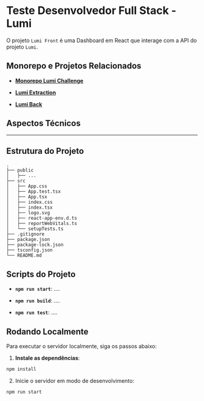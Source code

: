 # Teste Desenvolvedor Full Stack - Lumi

O projeto `Lumi Front` é uma Dashboard em React que interage com a API do projeto `Lumi`.

## **Monorepo e Projetos Relacionados**

- **[Monorepo Lumi Challenge](https://github.com/miguelsmuller/lumi-challenge)**
  
- **[Lumi Extraction](https://github.com/miguelsmuller/lumi-extraction)**

- **[Lumi Back](https://github.com/miguelsmuller/lumi-back)**

## **Aspectos Técnicos**

---


## **Estrutura do Projeto**
```
.
├── public
│   ├── ...
├── src
│   ├── App.css
│   ├── App.test.tsx
│   ├── App.tsx
│   ├── index.css
│   ├── index.tsx
│   ├── logo.svg
│   ├── react-app-env.d.ts
│   ├── reportWebVitals.ts
│   └── setupTests.ts
├── .gitignore
├── package.json
├── package-lock.json
├── tsconfig.json
└── README.md
```


## **Scripts do Projeto**

- **`npm run start`**: ....

- **`npm run build`**: ....

- **`npm run test`**: ....


## **Rodando Localmente**

Para executar o servidor localmente, siga os passos abaixo:

1. **Instale as dependências**:
```bash
npm install
```

2. Inicie o servidor em modo de desenvolvimento:
```bash
npm run start
```

